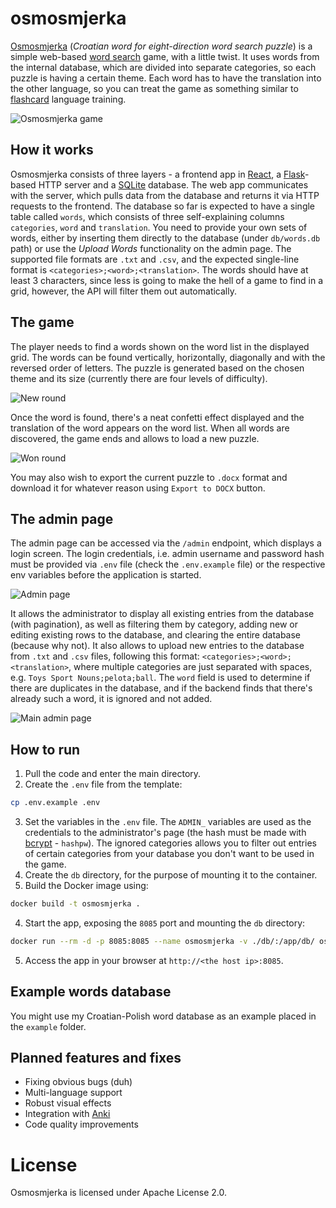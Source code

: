 # osmosmjerka
[Osmosmjerka](https://hr.wikipedia.org/wiki/Osmosmjerka) (*Croatian word for eight-direction word search puzzle*) is a simple web-based [word search](https://en.wikipedia.org/wiki/Word_search) game, with a little twist.
It uses words from the internal database, which are divided into separate categories, so each puzzle is having a certain theme.
Each word has to have the translation into the other language, so you can treat the game as something similar to [flashcard](https://en.wikipedia.org/wiki/Flashcard) language training.

![Osmosmjerka game](docs/assets/osmosmjerka-game.gif)

## How it works
Osmosmjerka consists of three layers - a frontend app in [React](https://react.dev/), a [Flask](https://flask.palletsprojects.com/en/stable/)-based HTTP server and a [SQLite](https://sqlite.org/) database.
The web app communicates with the server, which pulls data from the database and returns it via HTTP requests to the frontend.
The database so far is expected to have a single table called `words`, which consists of three self-explaining columns `categories`, `word` and `translation`.
You need to provide your own sets of words, either by inserting them directly to the database (under `db/words.db` path) or use the *Upload Words* functionality on the admin page. The supported file formats are `.txt` and `.csv`, and the expected single-line format is `<categories>;<word>;<translation>`.
The words should have at least 3 characters, since less is going to make the hell of a game to find in a grid, however, the API will filter them out automatically.

## The game
The player needs to find a words shown on the word list in the displayed grid. The words can be found vertically, horizontally, diagonally and with the reversed order of letters.
The puzzle is generated based on the chosen theme and its size (currently there are four levels of difficulty).

![New round](docs/assets/osmosmjerka-new-round.png)

Once the word is found, there's a neat confetti effect displayed and the translation of the word appears on the word list.
When all words are discovered, the game ends and allows to load a new puzzle.

![Won round](docs/assets/osmosmjerka-won-round.png)

You may also wish to export the current puzzle to `.docx` format and download it for whatever reason using `Export to DOCX` button.

## The admin page
The admin page can be accessed via the `/admin` endpoint, which displays a login screen. The login credentials, i.e. admin username and password hash must be provided via `.env` file (check the `.env.example` file) or the respective env variables before the application is started.

![Admin page](docs/assets/osmosmjerka-admin.gif)

It allows the administrator to display all existing entries from the database (with pagination), as well as filtering them by category, adding new or editing existing rows to the database, and clearing the entire database (because why not). It also allows to upload new entries to the database from `.txt` and `.csv` files, following this format: `<categories>;<word>;<translation>`, where multiple categories are just separated with spaces, e.g. `Toys Sport Nouns;pelota;ball`. The `word` field is used to determine if there are duplicates in the database, and if the backend finds that there's already such a word, it is ignored and not added.

![Main admin page](docs/assets/osmosmjerka-admin-view.png)

## How to run
1. Pull the code and enter the main directory.
2. Create the `.env` file from the template:
```bash
cp .env.example .env
```
3. Set the variables in the `.env` file. 
The `ADMIN_` variables are used as the credentials to the administrator's page (the hash must be made with [bcrypt](https://github.com/pyca/bcrypt) - `hashpw`).
The ignored categories allows you to filter out entries of certain categories from your database you don't want to be used in the game.
2. Create the `db` directory, for the purpose of mounting it to the container.
3. Build the Docker image using:
```bash
docker build -t osmosmjerka .
```
4. Start the app, exposing the `8085` port and mounting the `db` directory:
```bash
docker run --rm -d -p 8085:8085 --name osmosmjerka -v ./db/:/app/db/ osmosmjerka
```
5. Access the app in your browser at `http://<the host ip>:8085`.

## Example words database
You might use my Croatian-Polish word database as an example placed in the `example` folder.

## Planned features and fixes
- Fixing obvious bugs (duh)
- Multi-language support
- Robust visual effects
- Integration with [Anki](https://apps.ankiweb.net/)
- Code quality improvements

# License
Osmosmjerka is licensed under Apache License 2.0.